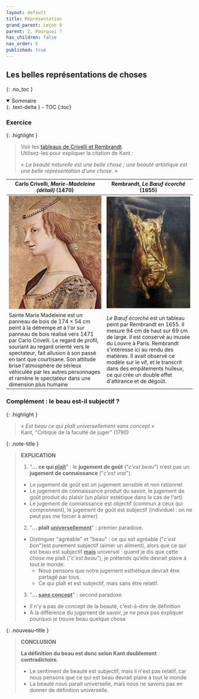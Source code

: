 ```yaml
---
layout: default
title: Représentation
grand_parent: Leçon 9
parent: 2. Pourquoi ?
has_children: false
nav_order: 5
published: true
---
```


## Les belles représentations de choses
{: .no_toc }

<details open markdown="block">
  <summary>
    Sommaire
  </summary>
  {: .text-delta }
- TOC
{:toc}
</details>

### Exercice

{: .highlight }
> Voir les [tableaux de Crivelli et Rembrandt](/../philotg/docs/L9/L9-3-1-4.html).  
> Utilisez-les pour expliquer la citation de Kant :
>
>  « *La beauté naturelle est une belle chose ; une beauté artistique est une belle représentation d’une chose.* »

| Carlo Crivelli, *Marie-Madeleine (détail)* (1470)    | Rembrandt, *Le Bœuf écorché* (1655)     |
| -------------------------- | ---------------- |
| <center><a href="../../assets/img/art/crivelli-madeleine.jpeg" target="_blank"><img src="../../assets/img/art/crivelli-madeleine.jpeg" style="zoom:70%;" /></a></center>  | <center><a href="../../assets/img/art/rembrandt-boeuf.jpg" target="_blank"><img src="../../assets/img/art/rembrandt-boeuf.jpg" style="zoom:60%;" /></a></center>    |
| Sainte Marie Madeleine est un panneau de bois de 174 × 54 cm peint à la détrempe et à l'or sur panneau de bois réalisé vers 1471 par Carlo Crivelli. Le regard de profil, souriant au regard orienté vers le spectateur, fait allusion à son passé en tant que courtisane. Son attitude brise l'atmosphère de sérieux véhiculée par les autres personnages et ramène le spectateur dans une dimension plus humaine | *Le Bœuf écorché* est un tableau peint par Rembrandt en 1655. Il mesure 94 cm de haut sur 69 cm de large. Il est conservé au musée du Louvre à Paris. Rembrandt s'intéresse ici au rendu des matières. Il avait observé ce modèle sur le vif, et le transcrit dans des empâtements huileux, ce qui crée un double effet d'attirance et de dégoût. |

### Complément : le beau est-il subjectif ?

{: .highlight }
> « *Est beau ce qui plaît universellement sans concept* »    
> Kant, "Critique de la faculté de juger" (1790)


{: .note-title }
> **EXPLICATION**
>
> 1. "**... ce qui <u>plaît</u>**" : le **jugement de goût** ("*c'est beau*") n’est pas un **jugement de connaissance** ("*c'est vrai*").
>  - Le jugement de goût  est un jugement sensible et non rationnel
>  - Le jugement de connaissance produit du savoir, le jugement de goût produit du plaisir (un plaisir estétique dans le cas de l'art)
>  - Le jugement de connaissance est objectif (commun à ceux qui comprennent), le jugement de goût est subjectif (individuel : on ne peut pas me forcer à aimer)
>2. "**... plaît <u>universellement</u>**" : premier paradoxe.
>  - Distinguer "agréable" et "beau" : ce qui est agréable ("*c'est bon*")est purement subjectif (aimer un aliment), alors que ce qui est beau est subjectif **<u>mais</u>** universel : quand je dis que cette chose me plaît ("*c'est beau*"), je prétends qu’elle devrait plaire à tout le monde. 
>    - Nous pensons que notre jugement esthétique devrait être partagé par tous. 
>    - Ce qui plaît et est subjectif, mais sans être relatif.
>3. "**... <u>sans concept</u>**" : second paradoxe
>  - Il n'y a pas de concept de la beauté, c'est-à-dire de définition
>  - A la différence du jugement de savoir, je ne peux pas expliquer pourquoi je trouve beau quelque chose

{: .nouveau-title }
> **CONCLUSION**
>
> **La définition du beau est donc selon Kant doublement contradictoire.**    
>- Le sentiment de beauté est subjectif, mais il n'est pas relatif, car nous pensons que ce qui est beau devrait plaire à tout le monde
>- La beauté nous parait universelle, mais nous ne savons pas en donner de définition universelle.




